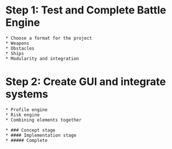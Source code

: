 # Step 1: Test and Complete Battle Engine
	* Choose a format for the project
	* Weapons
	* Obstacles
	* Ships
	* Modularity and integration

# Step 2: Create GUI and integrate systems
	* Profile engine
	* Risk engine
	* Combining elements together

	* ### Concept stage
	* #### Implementation stage
	* ##### Complete